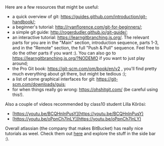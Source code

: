 Here are a few resources that might be useful:

 - a quick overview of git: https://guides.github.com/introduction/git-handbook/;
 - a beginner's tutorial: http://ryanflorence.com/git-for-beginners/;
 - a simple git guide: http://rogerdudler.github.io/git-guide/;
 - an interactive tutorial: https://learngitbranching.js.org/. The relevant parts for you are in the "Main" section, introduction sequence, parts 1-3, and in the "Remote" section, the full "Push & Pull" sequence. Feel free to do the other parts if you want :). You can also go to https://learngitbranching.js.org/?NODEMO if you want to just play around;
 - the Pro Git book: https://git-scm.com/om/book/en/v2 , you'll find pretty much everything about git there, but might be tedious :);
 - a list of some graphical interfaces for git: https://git-scm.com/downloads/guis;
 - for when things really go wrong: https://ohshitgit.com/ (be careful using this!).

 Also a couple of videos recommended by class10 student Lilla Kőrösi:

  - [https://youtu.be/BCQHnlnPusY](https://youtu.be/BCQHnlnPusY)
  - [https://youtu.be/oPpnCh7InLY](https://youtu.be/oPpnCh7InLY)

 
 Overall atlassian (the company that makes BitBucket) has really nice tutorials as weel. Check them out [here](https://www.atlassian.com/git/tutorials/what-is-version-control) and explore the stuff in the side bar :).

